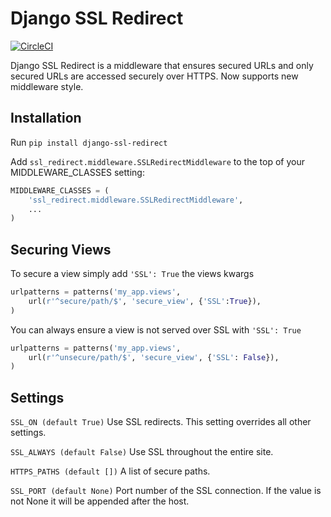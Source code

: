 Django SSL Redirect
===================

[![CircleCI](https://circleci.com/gh/freightrate/django-ssl-redirect.svg?style=svg)](https://circleci.com/gh/freightrate/django-ssl-redirect)

Django SSL Redirect is a middleware that ensures secured URLs and only secured URLs are accessed securely over HTTPS. Now supports new middleware style.

Installation
------------

Run `pip install django-ssl-redirect`

Add `ssl_redirect.middleware.SSLRedirectMiddleware` to the top of your MIDDLEWARE_CLASSES setting:

```python
MIDDLEWARE_CLASSES = (
    'ssl_redirect.middleware.SSLRedirectMiddleware',
	...
)
```

Securing Views
--------------
To secure a view simply add `'SSL': True` the views kwargs

```python
urlpatterns = patterns('my_app.views',
    url(r'^secure/path/$', 'secure_view', {'SSL':True}),
)
```

You can always ensure a view is not served over SSL with `'SSL': True`

```python
urlpatterns = patterns('my_app.views',
    url(r'^unsecure/path/$', 'secure_view', {'SSL': False}),
)
```

Settings
--------
`SSL_ON (default True)`
Use SSL redirects. This setting overrides all other settings.

`SSL_ALWAYS (default False)`
Use SSL throughout the entire site.

`HTTPS_PATHS (default [])`
A list of secure paths.

`SSL_PORT (default None)`
Port number of the SSL connection. If the value is not None it will be appended after the host.
